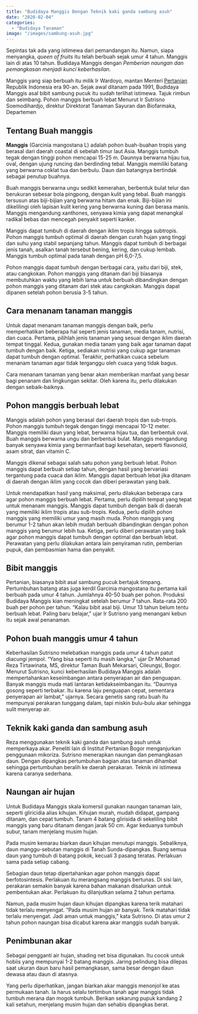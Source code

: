 ```yaml
---
title: "Budidaya Manggis Dengan Teknik kaki ganda sambung asuh"
date: "2020-02-04"
categories: 
  - "Budidaya Tanaman"
image: "/images/sambung-asuh.jpg"
---
```


Sepintas tak ada yang istimewa dari pemandangan itu. Namun, siapa menyangka, _queen of fruits_ itu telah berbuah sejak umur 4 tahun. Manggis lain di atas 10 tahun. Budidaya Manggis dengan _Pemberian naungan dan pemangkasan menjadi kunci keberhasilan_.

Manggis yang siap berbuah itu milik Ir Wardoyo, mantan Menteri [Pertanian](http://localhost/mitra/pertanian "Pertanian") Republik Indonesia era 90-an. Sejak awal ditanam pada 1991, Budidaya Manggis asal bibit sambung pucuk itu sudah terlihat istimewa. Tajuk rimbun dan seimbang. Pohon manggis berbuah lebat Menurut Ir Sutrisno Soemodihardjo, direktur Direktorat Tanaman Sayuran dan Biofarmaka, Departemen

## Tentang Buah manggis

**Manggis** (Garcinia mangostana L) adalah pohon buah-buahan tropis yang berasal dari daerah coastal di sebelah timur laut Asia. Manggis tumbuh tegak dengan tinggi pohon mencapai 15-25 m. Daunnya berwarna hijau tua, oval, dengan ujung runcing dan berdinding tebal. Manggis memiliki batang yang berwarna coklat tua dan berbulu. Daun dan batangnya bertindak sebagai penutup buahnya.

Buah manggis berwarna ungu sedikit kemerahan, berbentuk bulat telur dan berukuran sebesar bola pingpong, dengan kulit yang tebal. Buah manggis tersusun atas biji-bijian yang berwarna hitam dan enak. Biji-bijian ini dikelilingi oleh lapisan kulit kering yang berwarna kuning dan berasa manis. Manggis mengandung xanthones, senyawa kimia yang dapat menangkal radikal bebas dan mencegah penyakit seperti kanker.

Manggis dapat tumbuh di daerah dengan iklim tropis hingga subtropis. Pohon manggis tumbuh optimal di daerah dengan curah hujan yang tinggi dan suhu yang stabil sepanjang tahun. Manggis dapat tumbuh di berbagai jenis tanah, asalkan tanah tersebut bening, kering, dan cukup lembab. Manggis tumbuh optimal pada tanah dengan pH 6,0-7,5.

Pohon manggis dapat tumbuh dengan berbagai cara, yaitu dari biji, stek, atau cangkokan. Pohon manggis yang ditanam dari biji biasanya membutuhkan waktu yang lebih lama untuk berbuah dibandingkan dengan pohon manggis yang ditanam dari stek atau cangkokan. Manggis dapat dipanen setelah pohon berusia 3-5 tahun.

## Cara menanam tanaman manggis

Untuk dapat menanam tanaman manggis dengan baik, perlu memperhatikan beberapa hal seperti jenis tanaman, media tanam, nutrisi, dan cuaca. Pertama, pilihlah jenis tanaman yang sesuai dengan iklim daerah tempat tinggal. Kedua, gunakan media tanam yang baik agar tanaman dapat tumbuh dengan baik. Ketiga, sediakan nutrisi yang cukup agar tanaman dapat tumbuh dengan optimal. Terakhir, perhatikan cuaca sebelum menanam tanaman agar tidak terganggu oleh cuaca yang tidak bagus.

Cara menanam tanaman yang benar akan memberikan manfaat yang besar bagi penanam dan lingkungan sekitar. Oleh karena itu, perlu dilakukan dengan sebaik-baiknya.

## Pohon manggis berbuah lebat

Manggis adalah pohon yang berasal dari daerah tropis dan sub-tropis. Pohon manggis tumbuh tegak dengan tinggi mencapai 10-12 meter. Manggis memiliki daun yang lebat, berwarna hijau tua, dan berbentuk oval. Buah manggis berwarna ungu dan berbentuk bulat. Manggis mengandung banyak senyawa kimia yang bermanfaat bagi kesehatan, seperti flavonoid, asam sitrat, dan vitamin C.

Manggis dikenal sebagai salah satu pohon yang berbuah lebat. Pohon manggis dapat berbuah setiap tahun, dengan hasil yang bervariasi tergantung pada cuaca dan iklim. Manggis dapat berbuah lebat jika ditanam di daerah dengan iklim yang cocok dan diberi perawatan yang baik.

Untuk mendapatkan hasil yang maksimal, perlu dilakukan beberapa cara agar pohon manggis berbuah lebat. Pertama, perlu dipilih tempat yang tepat untuk menanam manggis. Manggis dapat tumbuh dengan baik di daerah yang memiliki iklim tropis atau sub-tropis. Kedua, perlu dipilih pohon manggis yang memiliki umur yang masih muda. Pohon manggis yang berumur 1-2 tahun akan lebih mudah berbuah dibandingkan dengan pohon manggis yang berumur lebih tua. Ketiga, perlu diberi perawatan yang baik agar pohon manggis dapat tumbuh dengan optimal dan berbuah lebat. Perawatan yang perlu dilakukan antara lain penyiraman rutin, pemberian pupuk, dan pembasmian hama dan penyakit.

## Bibit manggis

Pertanian, biasanya bibit asal sambung pucuk bertajuk timpang. Pertumbuhan batang atas juga kerdil Garcinia mangostana itu pertama kali berbuah pada umur 4 tahun. Jumlahnya 40-50 buah per pohon. Produksi Budidaya Manggis kian meningkat setelah berumur 7 tahun. Rata-rata 200 buah per pohon per tahun. “Kalau bibit asal biji. Umur 13 tahun belum tentu berbuah lebat. Paling baru belajar," ujar Ir Sutrisno yang menangani kebun itu sejak awal penanaman.

## Pohon buah manggis umur 4 tahun

Keberhasilan Sutrisno melebatkan manggis pada umur 4 tahun patut diacungi jempol. “Yang bisa seperti itu masih langka," ujar Dr Mohamad Reza Tirtawinata, MS, direktur Taman Buah Mekarsari, Cileungsi, Bogor. Menurut Sutrisno, kunci keberhasilan Budidaya Manggis adalah mempertahankan keseimbangan antara penyerapan air dan penguapan. Banyak manggis muda mati lantaran ketidakseimbangan itu. “Daunnya gosong seperti terbakar. Itu karena laju penguapan cepat, sementara penyerapan air lambat," ujarnya. Secara genetis sang ratu buah itu mempunyai perakaran tunggang dalam, tapi miskin bulu-bulu akar sehingga sulit menyerap air.

## Teknik kaki ganda dan sambung asuh

Reza menggunakan teknik kaki ganda dan sambung asuh untuk memperkaya akar. Peneliti lain di Institut Pertanian Bogor menganjurkan penggunaan mikoriza. Sutrisno menerapkan naungan dan pemangkasan daun. Dengan dipangkas pertumbuhan bagian atas tanaman dihambat sehingga pertumbuhan beralih ke daerah perakaran. Teknik ini istimewa karena caranya sederhana.

## Naungan air hujan

Untuk Budidaya Manggis skala komersil gunakan naungan tanaman lain, seperti gliricidia alias kihujan. Kihujan murah, mudah didapat, gampang ditanam, dan cepat tumbuh. Tanam 4 batang glirisida di sekeliling bibit manggis yang baru ditanam dengan jarak 50 cm. Agar keduanya tumbuh subur, tanam menjelang musim hujan.

Pada musim kemarau biarkan daun kihujan menutupi manggis. Sebaliknya, daun manggu-sebutan manggis di Tanah Sunda-dipangkas. Buang semua daun yang tumbuh di batang pokok, kecuali 3 pasang teratas. Perlakuan sama pada setiap cabang.

Sebagian daun tetap dipertahankan agar pohon manggis dapat berfotosintesis. Perlakuan itu merangsang manggis bertunas. Di sisi lain, perakaran semakin banyak karena bahan makanan disalurkan untuk pembentukan akar. Perlakuan itu dilanjutkan selama 2 tahun pertama.

Namun, pada musim hujan daun kihujan dipangkas karena terik matahari tidak terlalu menyengat. “Pada musim hujan air banyak. Terik matahari tidak terlalu menyengat. Jadi aman untuk manggis," kata Sutrisno. Di atas umur 2 tahun pohon naungan bisa dicabut karena akar manggis sudah banyak.

## Penimbunan akar

Sebagai pengganti air hujan, shading net bisa digunakan. Itu cocok untuk hobiis yang mempunyai 1-2 batang manggis. Jaring pelindung bisa dilepas saat ukuran daun baru hasil pemangkasan, sama besar dengan daun dewasa atau daun di atasnya.

Yang perlu diperhatikan, jangan biarkan akar manggis menonjol ke atas permukaan tanah. Ia harus selalu tertimbun tanah agar manggis tidak tumbuh merana dan mogok tumbuh. Berikan sekarung pupuk kandang 2 kali setahun, menjelang musim hujan dan sehabis dipangkas berat.
